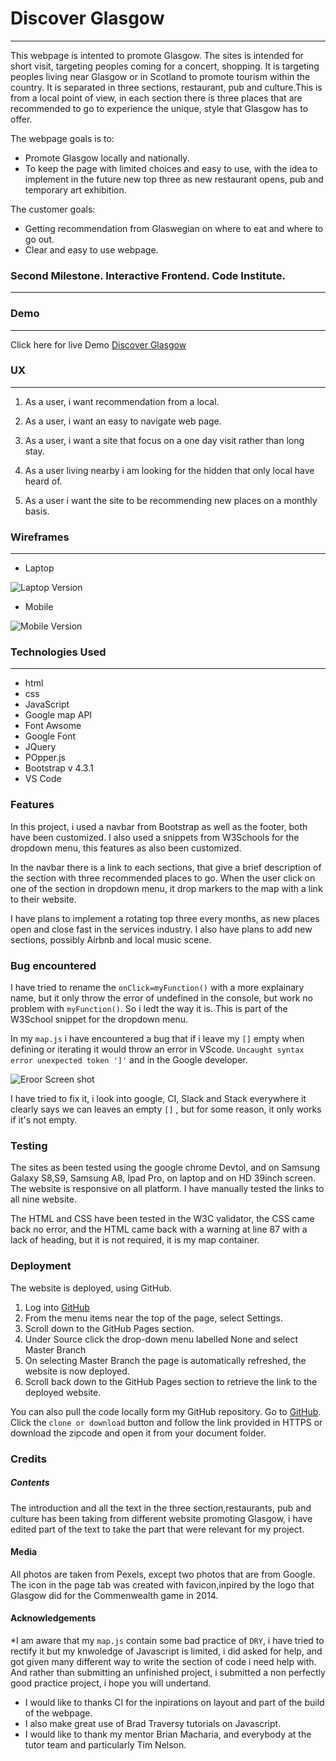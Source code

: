 # Discover Glasgow
---
This webpage is intented to promote Glasgow. The sites is intended for short visit, targeting peoples coming for a concert, shopping. It is targeting peoples living near Glasgow or in Scotland to promote tourism within the country. It is separated in three sections,
restaurant, pub and culture.This is from a local point of view, in each section there is three places that are 
 recommended to go to experience the unique, style that Glasgow has to offer.

The webpage goals is to:
* Promote Glasgow locally and nationally.
* To keep the page with limited choices and easy to use, with the idea to implement in the future new top three as new restaurant opens, pub and temporary art exhibition.
  
 The customer goals:
  * Getting recommendation from Glaswegian on where to eat and where to go out.
  * Clear and easy to use webpage.
    
### **Second Milestone. Interactive Frontend. Code Institute.**
---

 ### Demo
 ---
 Click here for live Demo
 [Discover Glasgow](https://mrsebastino.github.io/Discover-Glasgow/ "Discover Glasgow")
  

### UX
---
1. As a user, i want recommendation from a local.

2. As a user, i want an easy to navigate web page.

3. As a user, i want a site that focus on a one day visit rather than long stay.
4.  As a user living nearby i am looking for the hidden that only local have heard of.
5.  As a user i want the site to be recommending new places on a monthly basis.

### Wireframes
---
* Laptop
  
 ![Laptop Version](wireframes/laptop-version(2).jpg)

* Mobile
  
 ![Mobile Version](wireframes/mobile-version&#32;(2).jpg)

### Technologies Used
---

* html 
* css 
* JavaScript
* Google map API
* Font Awsome
* Google Font
* JQuery
* POpper.js
* Bootstrap v 4.3.1
* VS Code
  

### Features
 In this project, i used a navbar from Bootstrap as well as the footer, both
 have been customized. I also used a snippets from W3Schools for the dropdown menu, this features as also been customized.

 In the navbar there is a link to each sections, that give a brief description of the section with
 three recommended places to go.
 When the user click on one of the section in dropdown menu, it drop markers to the map with a link to their website.

I have plans to implement a rotating top three every months, as new places open and close fast in the services industry. 
I also have plans to add new sections, possibly Airbnb and local music scene.
### Bug encountered
I have tried to rename the `onClick=myFunction()` with a more explainary name, but it only throw the error of undefined in the console, but work no problem with `myFunction()`. So i ledt the way it is. This is part of the W3School snippet for the dropdown menu.

In my `map.js` i have encountered a bug that if i leave my `[]` empty when defining or iterating it would throw an error in VScode. `Uncaught syntax error unexpected token ']'` and in the Google developer.


![Eroor Screen shot](assets/images/2020-03-01.png)

I have tried to fix it, i look into google, CI, Slack and Stack everywhere it clearly says we can leaves an empty `[]` , but for some reason, it only works if it's not empty.

### Testing
The sites as been tested using the google chrome Devtol, and on Samsung Galaxy S8,S9, Samsung A8, Ipad Pro, on laptop and on HD 39inch screen. The website is responsive on all platform.
I have manually tested the links to all nine website.

The HTML and CSS have been tested in the W3C validator, the CSS came back no error, and the HTML came back with a warning at line 87 with a lack of heading, but it is not required, it is my map container.


### Deployment
The website is deployed, using GitHub. 

1. Log into [GitHub](https://github.com/Mrsebastino/Second-milestone/)
2. From the menu items near the top of the page, select Settings.
3. Scroll down to the GitHub Pages section.
4. Under Source click the drop-down menu labelled None and select Master Branch
5. On selecting Master Branch the page is automatically refreshed, the website is now deployed.
6. Scroll back down to the GitHub Pages section to retrieve the link to the deployed website.

You can also pull the code locally form my GitHub repository. Go to [GitHub](https://github.com/Mrsebastino/Second-milestone/). Click the `clone or download` button and follow the link provided in HTTPS or download the zipcode and open it from your document folder.

### Credits

##### Contents

The introduction and all the text in the three section,restaurants, pub and culture has been taking from different website promoting Glasgow, i have edited part of the text to take the part that were relevant for my project.

#### Media

All photos are taken from Pexels, except two photos that are from Google.
The icon in the page tab was created with favicon,inpired by the logo that Glasgow did for the Commenwealth game in 2014.

#### Acknowledgements

*I am aware that my `map.js` contain some bad practice of `DRY`, i have tried to rectify it but my knwoledge of Javascript is limited, i did asked for help, and got given many different way to write the section of code i need help with. And rather than submitting an unfinished project, i submitted a non perfectly good practice project, i hope you will undertand.
* I would like to thanks CI for the inpirations on layout and part of the build of the webpage.
* I also make great use of Brad Traversy tutorials on Javascript.
* I would like to thank my mentor Brian Macharia, and everybody at the tutor team and particularly Tim Nelson.


